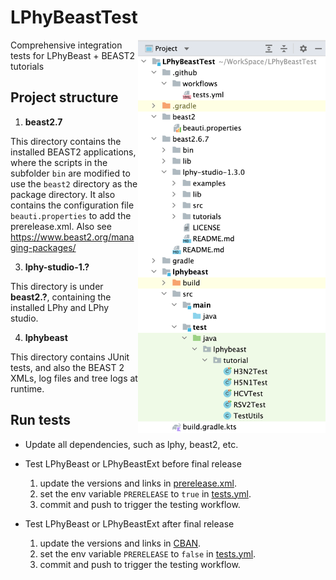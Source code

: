 # LPhyBeastTest
<a href="./ProjectStructure.png"><img src="ProjectStructure.png" align="right" width=300></a>

Comprehensive integration tests for LPhyBeast + BEAST2 tutorials

## Project structure

1. __beast2.7__

This directory contains the installed BEAST2 applications, where the scripts 
in the subfolder `bin` are modified to use the `beast2` directory as the package directory.
It also contains the configuration file `beauti.properties` to add the prerelease.xml.
Also see https://www.beast2.org/managing-packages/

3. __lphy-studio-1.?__

This directory is under __beast2.?__, containing the installed LPhy and LPhy studio.

4. __lphybeast__

This directory contains JUnit tests, and also the BEAST 2 XMLs, log files and tree logs at runtime. 

## Run tests

- Update all dependencies, such as lphy, beast2, etc.


- Test LPhyBeast or LPhyBeastExt before final release
  1. update the versions and links in [prerelease.xml](beast2.7/lib/prerelease.xml).
  2. set the env variable `PRERELEASE` to `true` in [tests.yml](.github/workflows/tests.yml).
  3. commit and push to trigger the testing workflow.


- Test LPhyBeast or LPhyBeastExt after final release
  1. update the versions and links in [CBAN](https://github.com/CompEvol/CBAN).
  2. set the env variable `PRERELEASE` to `false` in [tests.yml](.github/workflows/tests.yml).
  3. commit and push to trigger the testing workflow.
